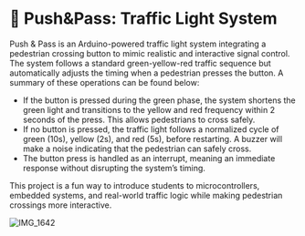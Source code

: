 # 🚦 Push&Pass: Traffic Light System  

Push & Pass is an Arduino-powered traffic light system integrating a pedestrian crossing button to mimic realistic and interactive signal control. The system follows a standard green-yellow-red traffic sequence but automatically adjusts the timing when a pedestrian presses the button. A summary of these operations can be found below: 

 * If the button is pressed during the green phase, the system shortens the green light and transitions to the yellow and red frequency within 2 seconds of the press. This allows pedestrians to cross safely. 
* If no button is pressed, the traffic light follows a normalized cycle of green (10s), yellow (2s), and red (5s), before restarting. A buzzer will make a noise indicating that the pedestrian can safely cross.
* The button press is handled as an interrupt, meaning an immediate response without disrupting the system’s timing.

This project is a fun way to introduce students to microcontrollers, embedded systems, and real-world traffic logic while making pedestrian crossings more interactive.  

![IMG_1642](https://github.com/user-attachments/assets/dbb8cc1d-176f-416d-af86-efa24c25f33c)
